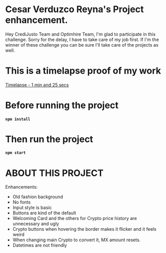 # Cesar Verduzco Reyna's Project enhancement.

Hey CrediJusto Team and Optimhire Team, I'm glad to participate in this challenge. Sorry for the delay, I have to take care of my job first.
If I'm the winner of these challenge you can be sure I'll take care of the projects as well.

# This is a timelapse proof of my work

[Timelapse - 1 min and 25 secs](https://www.youtube.com/watch?v=a7jXOQlNlio)

# Before running the project

#### `npm install`

# Then run the project

#### `npm start`

# ABOUT THIS PROJECT

Enhancements:

- Old fashion background
- No fonts
- Input style is basic
- Buttons are kind of the default
- Welcoming Card and the others for Crypto price history are unnecessary and ugly
- Crypto buttons when hovering the border makes it flicker and it feels weird
- When changing main Crypto to convert it, MX amount resets.
- Datetimes are not friendly
